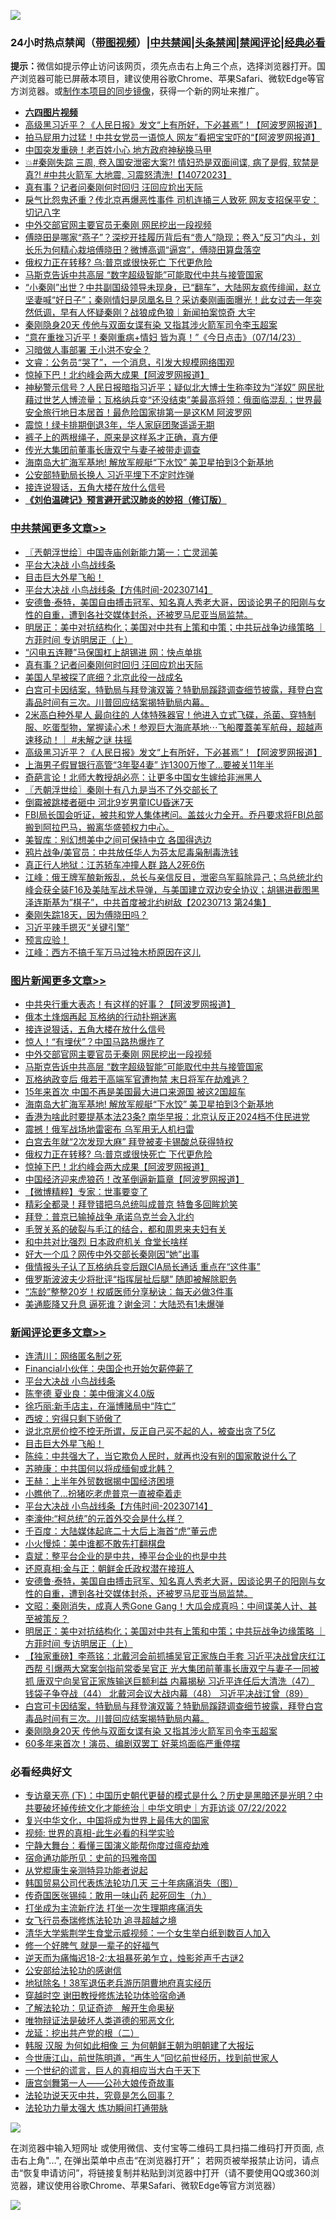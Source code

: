![](https://raw.githubusercontent.com/jsvpn/jsproxy/dev/64photo/fqnews-qr.jpg)

<div id="tt">
<h3>24小时热点禁闻（<a href="https://aaa.v2dns.tk/?QAjUl=BgRp5UNKRn&T5Vk=fPVH&Q59Ab=WxGE" target="_blank">带图视频</a>）|<a href="#%E4%B8%AD%E5%85%B1%E7%A6%81%E9%97%BB%E6%9B%B4%E5%A4%9A%E6%96%87%E7%AB%A0">中共禁闻</a>|<a href="#%E5%9B%BE%E7%89%87%E6%96%B0%E9%97%BB%E6%9B%B4%E5%A4%9A%E6%96%87%E7%AB%A0">头条禁闻</a>|<a href="#%E6%96%B0%E9%97%BB%E8%AF%84%E8%AE%BA%E6%9B%B4%E5%A4%9A%E6%96%87%E7%AB%A0">禁闻评论|<a href="#%E5%BF%85%E7%9C%8B%E7%BB%8F%E5%85%B8%E5%A5%BD%E6%96%87">经典必看</a></h3>
<div><b>提示：</b>微信如提示停止访问该网页，须先点击右上角三个点，选择浏览器打开。国产浏览器可能已屏蔽本项目，建议使用谷歌Chrome、苹果Safari、微软Edge等官方浏览器。或<a href="%E5%88%B6%E4%BD%9Cgit%E7%A6%81%E9%97%BB%E9%95%9C%E5%83%8F.md">制作本项目的同步镜像</a>，获得一个新的网址来推广。</div>
<ul>
<li><b><a href="http://d2.v2rss.gq/64.mp4" target="_blank">六四图片视频</a></b></li>
<li><a href="/cbnews/20230714/1907891.md">高级黑习近平？《人民日报》发文“上有所好，下必甚焉”！【阿波罗网报道】</a></li>
<li><a href="/cnnews/20230714/1907870.md">拍马屁用力过猛！中共女党员一语惊人 网友”看把宝宝吓的“【阿波罗网报道】</a></li>
<li><a href="/cnnews/20230715/1908076.md">中国突发重磅！老百姓小心 地方政府神秘换马甲</a></li>
<li><a href="/sohnews/20230714/1907926.md">💥#秦刚失踪 三周, 卷入国安泄密大案?! 情妇恐是双面间谍, 病了是假, 软禁是真?! #中共火箭军 大地震, 习震怒清洗!【14072023】</a></li>
<li><a href="/cbnews/20230715/1908086.md">真有事？记者问秦刚何时回归 汪回应尬出天际</a></li>
<li><a href="/baitai/20230714/1907942.md">戾气比怨鬼还重？传北京再爆恶性事件 司机连捅三人致死 网友支招保平安：切记八字</a></li>
<li><a href="/topimagenews/20230715/1908084.md">中外交部官网主要官员无秦刚 网民挖出一段视频</a></li>
<li><a href="/sohnews/20230715/1908135.md">傅晓田是哪家“燕子”？深挖开挂履历背后有“贵人”隐现；卷入“反习”内斗，刘长乐为何精心栽培傅晓田？微博高调“逼宫”，傅晓田算盘落空</a></li>
<li><a href="/topimagenews/20230714/1907845.md">俄权力正在转移? 乌:普京或很快死亡 下代更危险</a></li>
<li><a href="/topimagenews/20230715/1908040.md">马斯克告诉中共高层 “数字超级智能”可能取代中共与接管国家</a></li>
<li><a href="/sohnews/20230714/1907841.md">“小秦刚”出世？中共副国级领导未现身，已“翻车”，大陆网友疯传绯闻，赵立坚妻喊“好日子”；秦刚情妇是凤凰名旦？采访秦刚画面曝光！此女过去一年突然低调，早有人怀疑秦刚？战狼成色狼｜新闻拍案惊奇 大宇</a></li>
<li><a href="/comments/20230714/1908011.md">秦刚隐身20天 传他与双面女谍有染 又指其涉火箭军司令李玉超案</a></li>
<li><a href="/sohnews/20230714/1908014.md">“意在重挫习近平！秦刚重病+情妇 皆为真！”《今日点击》（07/14/23）</a></li>
<li><a href="/baitai/20230714/1907960.md">习暗做人事部署 王小洪不安全？</a></li>
<li><a href="/sohnews/20230714/1907930.md">文睿：公务员“哭了”，一个消息，引发大规模网络围观</a></li>
<li><a href="/topimagenews/20230714/1907844.md">惊掉下巴！北约峰会两大成果【阿波罗网报道】</a></li>
<li><a href="/sohnews/20230714/1908009.md">神秘警示信号？人民日报暗指习近平；疑似北大博士生称李玟为“洋奴” 网民批藉过世艺人博流量；瓦格纳兵变“还没结束”美最高将领：俄面临混乱；世界最安全旅行地日本居首！最危险国家排第一是这KM 阿波罗网</a></li>
<li><a href="/cnnews/20230715/1908095.md">震惊！绿卡排期倒退3年，华人家庭团聚遥遥无期</a></li>
<li><a href="/lifebaike/20230714/1907898.md">裤子上的两根绳子，原来是这样系才正确，真方便</a></li>
<li><a href="/comments/20230714/1907912.md">传光大集团前董事长唐双宁与妻子被带走调查</a></li>
<li><a href="/topimagenews/20230714/1907886.md">海南岛大扩海军基地! 解放军舰艇“下水饺” 美卫星拍到3个新基地</a></li>
<li><a href="/ccpdope/20230715/1908062.md">公安部特勤局长换人 习近平埋下不定时炸弹</a></li>
<li><a href="/topimagenews/20230715/1908106.md">接连说狠话，五角大楼在放什么信号</a></li>
<li><b><a href="/comments/20200207/1272816.md" target="_blank">《刘伯温碑记》预言避开武汉肺炎的妙招（修订版）</a></b></li>
</ul>
</div>

<div class="catlist">
<h3><a href="/cbnews/" target="_blank">中共禁闻</a><span><a href="/cbnews/" target="_blank" rel="nofollow">更多文章>></a></span></h3>
<ul>
<li><a href="/cbnews/20230715/1908242.md" target="_blank">〖兲朝浮世绘〗中国寺庙创新能力第一：亡灵润美</a></li>
<li><a href="/comments/20230715/1908217.md" target="_blank">平台大决战 小鸟战线条</a></li>
<li><a href="/comments/20230715/1908193.md" target="_blank">目击巨大外星飞船！</a></li>
<li><a href="/comments/20230715/1908177.md" target="_blank">平台大决战 小鸟战线条【方伟时间-20230714】</a></li>
<li><a href="/comments/20230715/1908158.md" target="_blank">安德鲁·泰特，美国自由搏击冠军、知名真人秀老大哥，因谈论男子的阳刚与女性的自重，遭到各社交媒体封杀，还被罗马尼亚当局监禁。</a></li>
<li><a href="/comments/20230715/1908147.md" target="_blank">明居正：美中对抗结构化；美国对中共有上策和中策；中共玩战争边缘策略 ｜方菲时间 专访明居正（上）</a></li>
<li><a href="/cbnews/20230715/1908087.md" target="_blank">“闪电五连鞭”马保国杠上胡锡进 网：快点单挑</a></li>
<li><a href="/cbnews/20230715/1908086.md" target="_blank">真有事？记者问秦刚何时回归 汪回应尬出天际</a></li>
<li><a href="/cbnews/20230715/1908085.md" target="_blank">美国人早被探了底细？北京此役一战成名</a></li>
<li><a href="/comments/20230714/1908026.md" target="_blank">白宫可卡因结案，特勤局与拜登演双簧？特勤局蹊跷调查细节披露，拜登白宫毒品时间有三次。川普回应结案揭特勤局内幕。</a></li>
<li><a href="/comments/20230714/1907955.md" target="_blank">2米高白种外星人 最向往的 人体特殊器官！他进入立式飞碟，杀菌、穿特制服、吃蛋型物，掌握读心术！参观巨大海底基地⋯飞船覆蓋美军航母，超越声速移动！｜ #未解之谜 扶摇</a></li>
<li><a href="/cbnews/20230714/1907891.md" target="_blank">高级黑习近平？《人民日报》发文“上有所好，下必甚焉”！【阿波罗网报道】</a></li>
<li><a href="/cbnews/20230714/1907862.md" target="_blank">上海男子假冒银行高管“3年娶4妻” 诈1300万惨了…要被关11年半</a></li>
<li><a href="/cbnews/20230714/1907852.md" target="_blank">奇葩言论！北师大教授胡必亮：让更多中国女生嫁给非洲黑人</a></li>
<li><a href="/cbnews/20230714/1907822.md" target="_blank">〖兲朝浮世绘〗秦刚十有八九是当不了外交部长了</a></li>
<li><a href="/cbnews/20230714/1907816.md" target="_blank">倒霉被跳楼者砸中 河北9岁男童ICU昏迷7天</a></li>
<li><a href="/comments/20230714/1907812.md" target="_blank">FBI局长国会听证，被共和党人集体拷问。盖兹火力全开。乔丹要求将FBI总部搬到阿拉巴马，搬离华盛顿权力中心。</a></li>
<li><a href="/cbnews/20230714/1907802.md" target="_blank">美智库：别幻想美中之间可保持中立 各国得选边</a></li>
<li><a href="/cbnews/20230714/1907761.md" target="_blank">鸦片战争/美官员：中共放任华人为芬太尼毒枭制毒洗钱</a></li>
<li><a href="/cbnews/20230714/1907753.md" target="_blank">真正行人地狱：江苏轿车冲撞人群 路人2死6伤</a></li>
<li><a href="/cbnews/20230714/1907752.md" target="_blank">江峰：俄王牌军酿新叛乱，总长与亲信反目，泄密乌军翦除异己；乌总统北约峰会获全装F16及美陆军战术导弹，与美国建立双边安全协议；胡锡进截图黑泽连斯基为”棋子”，中共首度被北约树敌【20230713 第24集】</a></li>
<li><a href="/comments/20230714/1907742.md" target="_blank">秦刚失踪18天，因为傅晓田吗？</a></li>
<li><a href="/cbnews/20230714/1907681.md" target="_blank">习近平辣手摁灭“关键引擎”</a></li>
<li><a href="/comments/20230713/1907633.md" target="_blank">预言应验！</a></li>
<li><a href="/cbnews/20230713/1907575.md" target="_blank">江峰：西方不搞千军万马过独木桥原因在这儿</a></li>

</ul>
</div>
<div class="catlist">
<h3><a href="/topimagenews/" target="_blank">图片新闻</a><span><a href="/topimagenews/" target="_blank" rel="nofollow">更多文章>></a></span></h3>
<ul>
<li><a href="/topimagenews/20230715/1908244.md" target="_blank">中共央行重大表态！有这样的好事？【阿波罗网报道】</a></li>
<li><a href="/topimagenews/20230715/1908113.md" target="_blank">俄本土烽烟再起 瓦格纳的行动扑朔迷离</a></li>
<li><a href="/topimagenews/20230715/1908106.md" target="_blank">接连说狠话，五角大楼在放什么信号</a></li>
<li><a href="/topimagenews/20230715/1908105.md" target="_blank">惊人！“有埋伏”？中国马路热爆炸了</a></li>
<li><a href="/topimagenews/20230715/1908084.md" target="_blank">中外交部官网主要官员无秦刚 网民挖出一段视频</a></li>
<li><a href="/topimagenews/20230715/1908040.md" target="_blank">马斯克告诉中共高层 “数字超级智能”可能取代中共与接管国家</a></li>
<li><a href="/topimagenews/20230714/1908002.md" target="_blank">瓦格纳政变后 俄若干高端军官遭拘禁 末日将军在劫难逃？</a></li>
<li><a href="/topimagenews/20230714/1908001.md" target="_blank">15年来首次 中国不再是美国最大进口来源国 被这2国超车</a></li>
<li><a href="/topimagenews/20230714/1907886.md" target="_blank">海南岛大扩海军基地! 解放军舰艇“下水饺” 美卫星拍到3个新基地</a></li>
<li><a href="/topimagenews/20230714/1907869.md" target="_blank">香港为啥此时要提基本法23条? 南华早报：北京认反正2024档不住民进党</a></li>
<li><a href="/topimagenews/20230714/1907851.md" target="_blank">震撼！俄军战场地雷密布 乌军用无人机扫雷</a></li>
<li><a href="/topimagenews/20230714/1907850.md" target="_blank">白宫去年就“2次发现大麻” 拜登被麦卡锡酸总获得特权</a></li>
<li><a href="/topimagenews/20230714/1907845.md" target="_blank">俄权力正在转移? 乌:普京或很快死亡 下代更危险</a></li>
<li><a href="/topimagenews/20230714/1907844.md" target="_blank">惊掉下巴！北约峰会两大成果【阿波罗网报道】</a></li>
<li><a href="/topimagenews/20230714/1907825.md" target="_blank">中国经济迎来虎狼药！改革倒逼新篇章【阿波罗网报道】</a></li>
<li><a href="/topimagenews/20230714/1907815.md" target="_blank">【微博精粹】专家：世事要变了</a></li>
<li><a href="/topimagenews/20230714/1907814.md" target="_blank">精彩全都录！拜登错把乌总统叫成普京 特鲁多回眸尬笑</a></li>
<li><a href="/topimagenews/20230714/1907793.md" target="_blank">拜登：普京已输掉战争 承诺乌克兰会入北约</a></li>
<li><a href="/topimagenews/20230714/1907713.md" target="_blank">毛贺关系的破裂与毛江的结合，都和周恩来夫妇有关</a></li>
<li><a href="/topimagenews/20230714/1907712.md" target="_blank">和中共对比强烈 日本政府机关 食堂长啥样</a></li>
<li><a href="/topimagenews/20230714/1907680.md" target="_blank">好大一个瓜？网传中外交部长秦刚因“她”出事</a></li>
<li><a href="/topimagenews/20230714/1907658.md" target="_blank">俄情报头子认了瓦格纳兵变后跟CIA局长通话 重点在“这件事”</a></li>
<li><a href="/topimagenews/20230713/1907611.md" target="_blank">俄罗斯波波夫少将批评“指挥层扯后腿” 随即被解除职务</a></li>
<li><a href="/topimagenews/20230713/1907576.md" target="_blank">“冻龄”整整20岁！权威医师分享秘诀：每天必做3件事</a></li>
<li><a href="/topimagenews/20230713/1907549.md" target="_blank">美通膨降又升息 逼死谁？谢金河：大陆恐有1未爆弹</a></li>

</ul>
</div>
<div class="catlist">
<h3><a href="/comments/" target="_blank">新闻评论</a><span><a href="/comments/" target="_blank" rel="nofollow">更多文章>></a></span></h3>
<ul>
<li><a href="/comments/20230715/1908237.md" target="_blank">连清川：网络匿名制之死</a></li>
<li><a href="/comments/20230715/1908236.md" target="_blank">Financial小伙伴：央国企也开始欠薪停薪了</a></li>
<li><a href="/comments/20230715/1908217.md" target="_blank">平台大决战 小鸟战线条</a></li>
<li><a href="/comments/20230715/1908210.md" target="_blank">陈奎德 夏业良：美中俄演义4.0版</a></li>
<li><a href="/comments/20230715/1908209.md" target="_blank">徐巧丽:新手店主，在淄博赌局中“阵亡”</a></li>
<li><a href="/comments/20230715/1908204.md" target="_blank">西坡：穷得只剩下骄傲了</a></li>
<li><a href="/comments/20230715/1908203.md" target="_blank">说北京房价控不控无所谓，反正自己买不起的人，被查出贪了5亿</a></li>
<li><a href="/comments/20230715/1908193.md" target="_blank">目击巨大外星飞船！</a></li>
<li><a href="/comments/20230715/1908189.md" target="_blank">陈纯：中共强大了，当它欺负人民时，就再也没有别的国家敢说什么了</a></li>
<li><a href="/comments/20230715/1908188.md" target="_blank">苏暁康：中共国何以将成缅甸或北韩？</a></li>
<li><a href="/comments/20230715/1908187.md" target="_blank">王赫：上半年外贸数据揭中国经济困境</a></li>
<li><a href="/comments/20230715/1908186.md" target="_blank">小瞧他了…扮猪吃老虎普京一直被牵着走</a></li>
<li><a href="/comments/20230715/1908177.md" target="_blank">平台大决战 小鸟战线条【方伟时间-20230714】</a></li>
<li><a href="/comments/20230715/1908174.md" target="_blank">李濠仲:“柯总统”的元首外交会是什么样？</a></li>
<li><a href="/comments/20230715/1908173.md" target="_blank">千百度：大陆媒体起底二十大后上海首“虎”董云虎</a></li>
<li><a href="/comments/20230715/1908172.md" target="_blank">小火慢炖：美中谁都不敢先打翻棋盘</a></li>
<li><a href="/comments/20230715/1908171.md" target="_blank">袁斌：整平台企业的是中共，捧平台企业的也是中共</a></li>
<li><a href="/comments/20230715/1908170.md" target="_blank">还原真相:金与正：朝鲜金氏政权潜在接班人</a></li>
<li><a href="/comments/20230715/1908158.md" target="_blank">安德鲁·泰特，美国自由搏击冠军、知名真人秀老大哥，因谈论男子的阳刚与女性的自重，遭到各社交媒体封杀，还被罗马尼亚当局监禁。</a></li>
<li><a href="/comments/20230715/1908154.md" target="_blank">文昭：秦刚消失，成真人秀Gone Gang！大瓜会成真吗：中间谍美人计、甚至被策反？</a></li>
<li><a href="/comments/20230715/1908147.md" target="_blank">明居正：美中对抗结构化；美国对中共有上策和中策；中共玩战争边缘策略 ｜方菲时间 专访明居正（上）</a></li>
<li><a href="/comments/20230715/1908111.md" target="_blank">【独家重磅】李燕铭：北戴河会前抓捕吴官正家族白手套 习近平决战曾庆红江西帮 引爆两大窝案剑指前常委吴官正 光大集团前董事长唐双宁与妻子一同被抓 唐双宁向吴官正家族输送巨额利益 内幕揭秘 习近平连任后大清洗（47） 钱袋子争夺战（44） 北戴河会议大战内幕（48） 习近平决战江曾（89）</a></li>
<li><a href="/comments/20230714/1908026.md" target="_blank">白宫可卡因结案，特勤局与拜登演双簧？特勤局蹊跷调查细节披露，拜登白宫毒品时间有三次。川普回应结案揭特勤局内幕。</a></li>
<li><a href="/comments/20230714/1908011.md" target="_blank">秦刚隐身20天 传他与双面女谍有染 又指其涉火箭军司令李玉超案</a></li>
<li><a href="/comments/20230714/1907982.md" target="_blank">60多年来首次！演员、编剧双罢工 好莱坞面临严重停摆</a></li>

</ul>
</div>

<div class="catlist">
<h3>必看经典好文</h3>
<ul>
<li><a href="/bannedvideo/20220723/1761909.md" target="_blank">专访章天亮 (下)：中国历史朝代更替的模式是什么？历史是黑暗还是光明？中共要破坏掉传统文化才能统治｜中华文明史｜方菲访谈 07/22/2022</a></li>
<li><a href="/comments/20220924/485408.md" target="_blank">复兴中华文化，中国将成为世界上最伟大的国家</a></li>
<li><a href="/aomi/supernatural/20150313/374665.md" target="_blank">视频: 世界的真相-此生必看的科学实验</a></li>
<li><a href="/comments/20200527/1273654.md" target="_blank">宁静大舞台：看懂三国演义能帮你度过瘟疫劫难</a></li>
<li><a href="/cbnews/20180711/970353.md" target="_blank">宿命通功能所见：史前的玛雅帝国</a></li>
<li><a href="/comments/20210720/1516768.md" target="_blank">从党棍康生亲测特异功能者说起</a></li>
<li><a href="/comments/20230427/1875415.md" target="_blank">韩国贸易公司代表炼法轮功几天 三十年病痛消失（图）</a></li>
<li><a href="/comments/20220214/1691990.md" target="_blank">传奇国医张锡纯：敢用一味山药 起死回生（九）</a></li>
<li><a href="/cbnews/20210810/1603566.md" target="_blank">打坐成为主流新疗法 打坐一次生理期疼痛消失</a></li>
<li><a href="/topimagenews/20210720/1544658.md" target="_blank">女飞行员泰瑞修炼法轮功 追寻超越之境</a></li>
<li><a href="/comments/20221213/1822868.md" target="_blank">清华大学紫荆学生食堂示威视频：一个女生举白纸到数百人加入</a></li>
<li><a href="/funmedia/20200713/1359909.md" target="_blank">修一个好脾气 就是一辈子的好福气</a></li>
<li><a href="/tculture/20190304/1091070.md" target="_blank">逆天而为痛悔迟18-2:太祖暴死弟乍立，烛影斧声千古谜2</a></li>
<li><a href="/aomi/history/20210111/1465363.md" target="_blank">公安部给法轮功的感谢信</a></li>
<li><a href="/cbnews/20200531/1337381.md" target="_blank">地狱除名！38军退伍老兵游历阴曹地府真实经历</a></li>
<li><a href="/comments/20200511/1322384.md" target="_blank">穿越时空 谢田教授修炼法轮功体验宿命通</a></li>
<li><a href="/comments/20200307/1289968.md" target="_blank">了解法轮功：见证奇迹　解开生命奥秘</a></li>
<li><a href="/cbnews/20170130/651555.md" target="_blank">唯物辩证法是破坏人类道德的邪恶文化</a></li>
<li><a href="/comments/20200928/1404653.md" target="_blank">龙延：挖出共产党的根（二）</a></li>
<li><a href="/bannedvideo/20220328/1710971.md" target="_blank">韩服 汉服 为何如此相像 三 为何朝鲜王朝为明朝建了大报坛</a></li>
<li><a href="/funmedia/20210321/1509617.md" target="_blank">今世唐江山，前世陈明道，“再生人”回忆前世经历，找到前世家人</a></li>
<li><a href="/comments/20200621/1348067.md" target="_blank">一个世纪的谎言，巨人的真相应当大白于天下</a></li>
<li><a href="/comments/20220902/1779609.md" target="_blank">唐宫剑舞第一人——公孙大娘传奇故事</a></li>
<li><a href="/comments/20210308/1500552.md" target="_blank">法轮功说天灭中共，究竟是怎么回事？</a></li>
<li><a href="/cbnews/20200816/1381005.md" target="_blank">法轮功力量太强大 炼功瞬间打通带脉</a></li>

</ul>
</div>

![](https://raw.githubusercontent.com/jsvpn/jsproxy/dev/64photo/fqnews-qr.jpg)

在浏览器中输入短网址 或使用微信、支付宝等二维码工具扫描二维码打开页面, 点击右上角"...", 在弹出菜单中点击“在浏览器打开”； 若网页被举报禁止访问，请点击“恢复申请访问”，将链接复制并粘贴到浏览器中打开（请不要使用QQ或360浏览器，建议使用谷歌Chrome、苹果Safari、微软Edge等官方浏览器）

![](https://raw.githubusercontent.com/jsvpn/jsproxy/dev/64photo/wx.jpg)